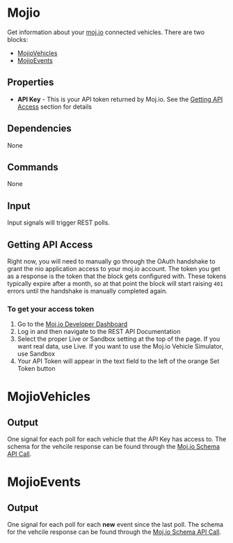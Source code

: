 Mojio
===========

Get information about your [moj.io](http://moj.io) connected vehicles. There are two blocks:
 * [MojioVehicles](#mojiovehicles)
 * [MojioEvents](#mojioevents)

Properties
--------------
 * **API Key** - This is your API token returned by Moj.io. See the [Getting API Access](#getting-api-access) section for details

Dependencies
----------------
None

Commands
----------------
None

Input
-------
Input signals will trigger REST polls.

Getting API Access
---------
Right now, you will need to manually go through the OAuth handshake to grant the nio application access to your moj.io account. The token you get as a response is the token that the block gets configured with. These tokens typically expire after a month, so at that point the block will start raising `401` errors until the handshake is manually completed again.

### To get your access token
 1. Go to the [Moj.io Developer Dashboard](https://developer.moj.io/dashboard)
 2. Log in and then navigate to the REST API Documentation
 3. Select the proper Live or Sandbox setting at the top of the page. If you want real data, use Live. If you want to use the Moj.io Vehicle Simulator, use Sandbox
 4. Your API Token will appear in the text field to the left of the orange Set Token button

MojioVehicles
===========

Output
---------
One signal for each poll for each vehicle that the API Key has access to. The schema for the vehcile response can be found through the [Moj.io Schema API Call](https://api.moj.io/v1/Schema?entityType=Vehicle).

MojioEvents
===========

Output
---------
One signal for each poll for each **new** event since the last poll. The schema for the vehcile response can be found through the [Moj.io Schema API Call](https://api.moj.io/v1/Schema?entityType=Event).

